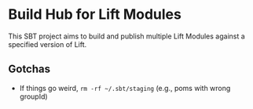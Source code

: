 Build Hub for Lift Modules
==========================

This SBT project aims to build and publish multiple Lift Modules against a specified version of Lift.



Gotchas
-------

* If things go weird, `rm -rf ~/.sbt/staging` (e.g., poms with wrong groupId)



